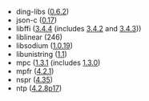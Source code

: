- ding-libs ([0.6.2](https://github.com/SSSD/ding-libs/releases/tag/0.6.2))
- json-c ([0.17](https://github.com/json-c/json-c/blob/json-c-0.17-20230812/ChangeLog))
- libffi ([3.4.4](https://github.com/libffi/libffi/releases/tag/v3.4.4) (includes [3.4.2](https://github.com/libffi/libffi/releases/tag/v3.4.2) and [3.4.3](https://github.com/libffi/libffi/releases/tag/v3.4.3)))
- liblinear (246)
- libsodium ([1.0.19](https://github.com/jedisct1/libsodium/releases/tag/1.0.19-RELEASE))
- libunistring ([1.1](https://git.savannah.gnu.org/gitweb/?p=libunistring.git;a=blob;f=NEWS;h=5a43ddd7011d62a952733f6c0b7ad52aa4f385c7;hb=8006860b710aae2e8442088c3ddc7d819dfa8ac7))
- mpc ([1.3.1](https://sympa.inria.fr/sympa/arc/mpc-discuss/2022-12/msg00049.html) (includes [1.3.0](https://sympa.inria.fr/sympa/arc/mpc-discuss/2022-12/msg00028.html))
- mpfr ([4.2.1](https://gitlab.inria.fr/mpfr/mpfr/-/blob/4.2.1/NEWS))
- nspr ([4.35](https://hg.mozilla.org/projects/nspr/log/b563bfc16c887c48b038b7b441fcc4e40a126d3b))
- ntp ([4.2.8p17](https://www.ntp.org/support/securitynotice/4_2_8p17-release-announcement/))
